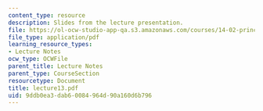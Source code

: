 ```yaml
---
content_type: resource
description: Slides from the lecture presentation.
file: https://ol-ocw-studio-app-qa.s3.amazonaws.com/courses/14-02-principles-of-macroeconomics-fall-2004/9ddb0ea3dab60084964d90a160d6b796_lecture13.pdf
file_type: application/pdf
learning_resource_types:
- Lecture Notes
ocw_type: OCWFile
parent_title: Lecture Notes
parent_type: CourseSection
resourcetype: Document
title: lecture13.pdf
uid: 9ddb0ea3-dab6-0084-964d-90a160d6b796
---
```

